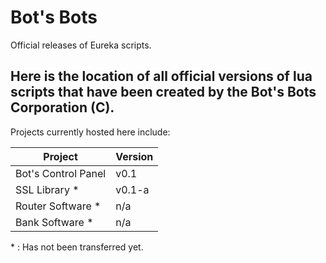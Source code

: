 # Bot's Bots
Official releases of Eureka scripts. 

Here is the location of all official versions of lua scripts that have been 
created by the Bot's Bots Corporation (C). 
----
Projects currently hosted here include: 

|Project              |Version | 
|---------------------|--------|
|Bot's Control Panel  |v0.1    |
|SSL Library \*       |v0.1-a  | 
|Router Software \*   |n/a     | 
|Bank Software \*     |n/a     | 

\* : Has not been transferred yet. 
